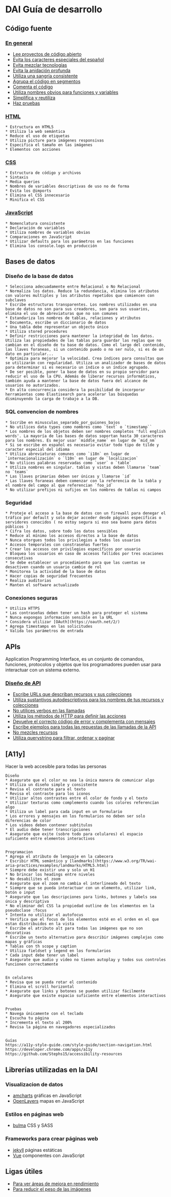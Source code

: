 # DAI Guía de desarrollo 



## Código fuente
### [En general](generales.md)
* [Lee proyectos de código abierto](generales.md#leer-proyectos-de-código-abierto)
* [Evita los caracteres especiales del español](generales.md#evita-los-caracteres-especiales-del-español)
* [Evita mezclar tecnologías](generales.md#evita-mezclar-tecnologías)
* [Evita la anidación profunda](generales.md#evita-la-anidación-profunda)
* [Utiliza una sangría consistente](generales.md#utiliza-una-sangría-consistente)
* [Agrupa el código en segmentos](generales.md#agrupa-el-código-en-segmentos)
* [Comenta el código](generales.md#comenta-el-código)
* [Utiliza nombres obvios para funciones y variables](generales.md#utiliza-nombres-obvios-y-simplificados-para-funciones-y-variables)
* [Simplifica y reutiliza](generales.md#simplifica-el-código-en-fragmentos-reutilizables)
* [Haz pruebas](generales.md#haz-pruebas)
 
### [HTML](./html.md)
    * Estructura en HTML5
    * Utiliza la web semántica
    * Reduce el uso de etiquetas
    * Utiliza picture para imágenes responsivas
    * Especifica el tamaño en las imágenes
    * Elementos con acciones

### [CSS](./css.md)
    * Estructura de código y archivos
    * Sintaxis
    * Media queries
    * Nombres de variables descriptivas de uso no de forma
    * Evita los @imports
    * Elimina el CSS innecesario
    * Minifica el CSS

### [JavaScript](./javascript.md)
    * Nomenclatura consistente
    * Declaración de variables
    * Utiliza nombres de variables obvias
    * Comparaciones en JavaScript
    * Utilizar defaults para los parámetros en las funciones
    * Elimina los console.logs en producción

## Bases de datos
### Diseño de la base de datos
    * Selecciona adecuadamente entre Relacional o No Relacional
    * Normaliza los datos. Reduce la redundancia, elimina los atributos con valores multiples y los atributos repetidos que comiencen con subclaves
    * Escribe estructuras transparentes. Los nombres utilizados en una base de datos no son para sus creadores, son para sus usuarios, elimina el uso de abreviaturas que no son comunes
    * Estandariza los nombres de tablas, relaciones y atributos
    * Documenta, escribe un diccionario de datos
    * Una tabla debe representar un objecto único
    * Utiliza stored procedures
    * Definir restricciones para mantener la integridad de los datos. Utiliza las propiedades de las tablas para guardar las reglas que no cambian en el diseño de tu base de datos. Como el largo del contenido, las llaves foraneas, si un contenido puedo o no ser nulo, si es de un dato en particular...
    * Optimiza para mejorar la velocidad. Crea índices para consultas que se utilizarán con regularidad. Utiliza un analizador de bases de datos para determinar si es necesario un índice o un índice agrupado. 
    * De ser posible, poner la base de datos en su propio servidor para reducir el uso de la CPU. Además de liberar recursos informáticos, también ayuda a mantener la base de datos fuera del alcance de usuarios no autorizados.
    * En alta concurrencia considera la posibilidad de incorporar herramientas como Elastisearch para acelerar las búsquedas disminuyendo la carga de trabajo a la DB.  
    

### SQL convencion de nombres
    * Sscribe en minusculas_separado_por_guiones_bajos
    * No utilices data types como nombres como `text` o `timestamp``
    * Los nombres de los objetos deben ser nombres completos 'full english words'. La mayoría de las bases de datos soportan hasta 30 caracteres para los nombres. Es mejor usar `middle_name` en lugar de `mid_nm`
    * Si se escribe en español es necesario evitar todo tipo de tilde y caracter especial del idioma
    * Utiliza abreviaturas comunes como `i18n` en lugar de `internacionalización` o `l10n` en lugar de `localizacion` 
    * No utilices palabras reservadas como `user` o `table`
    * Utiliza nombres en singular. tablas y vistas deben llamarse `team` no `teams`
    * Las llaves primarias deben ser únicas y llamarse `id` 
    * Las llaves foraneas deben comenzar con la referencia de la tabla y el nombre del campo al que referencian `foo_id`
    * No utilizar prefijos ni sufijos en los nombres de tablas ni campos

### Seguridad
    * Proteje el acceso a la base de datos con un firewall para denegar el tráfico por default y solo dejar acceder desde páginas específicas o servidores conocidos ( no estoy segura si eso sea bueno para datos públicos )
    * Cifra los datos, sobre todo los datos sensibles
    * Reduce al mínimo los accesos directos a la base de datos
    * Nunca otorgues todos los privilegios a todos los usuarios
    * Accesos temporales con constraseñas fuertes
    * Crear los accesos con privilegios específicos por usuario
    * Bloquea los usuarios en caso de accesos fallidos por tres ocaciones consecutivas
    * Se debe establecer un procedimiento para que las cuentas se desactiven cuando un usuario cambie de rol
    * Monitorea la actividad de la base de datos
    * Hacer copias de seguridad frecuentes
    * Realiza auditorias
    * Manten el software actualizado

### Conexiones seguras
    * Utiliza HTTPS
    * Las contraseñas deben tener un hash para proteger el sistema
    * Nunca expongas información sensible en la URL
    * Considera utilizar [OAuth](https://oauth.net/2/)
    * Agrega timestamps en las solicitudes
    * Valida los parámetros de entrada


## APIs
Application Programming Interface, es un conjunto de comandos, funciones, protocolos y objetos que los programadores pueden usar para interactuar con un sistema externo.

### [Diseño de API](api.md)
* [Escribe URLs que describan recursos y sus colecciones](api.md#escribe-urls-que-describan-recursos-y-sus-colecciones)
* [Utiliza sustantivos autodescriptivos para los nombres de tus recursos y colecciones](api.md#utiliza-sustantivos-autodescriptivos-para-los-nombres-de-tus-recursos-y-colecciones)
* [No utilices verbos en las llamadas](api.md#no-utilices-verbos-en-las-llamadas)
* [Utiliza los métodos de HTTP para definir las acciones](api.md#utiliza-los-métodos-de-http-para-definir-las-acciones)
* [Devuelve el correcto código de error y complementa con mensajes](api.md#devuelve-el-correcto-código-de-error-y-complementa-con-mensajes)
* [Escribe ejemplos para todas las repuestas de las llamadas de la API](api.md#escribe-ejemplos-para-todas-las-repuestas-de-las-llamadas-de-la-api)
* [No mezcles recursos](api.md#no-mezcles-recursos)
* [Utiliza querystring para filtrar, ordenar y paginar](api.md#utiliza-querystring-para-filtrar-ordenar-y-paginar)

## [A11y]
Hacer la web accesible para todas las personas


    Diseño
    * Asegurate que el color no sea la única manera de comunicar algo
    * Utiliza un diseño simple y consistente
    * Revisa el contraste para el texto
    * Revisa el contraste para los iconos
    * Utilizar altos contrastes entre el color de fondo y el texto
    * Utilizar texturas como complemento cuando los colores referencían algo
    * Utiliza un label para cada input en un formulario
    * Los errores y mensajes en los formularios no deben ser solo diferencias de color
    * Los videos deben contener subtitulos
    * El audio debe tener transcripciones
    * Asegurate que exite (sobre todo para celulares) el espacio suficiente entre elementos interactivos


    Programacion
    * Agrega el atributo de lenguaje en la cabecera
    * Escribir HTML semántico y [landmarks](https://www.w3.org/TR/wai-aria-practices/examples/landmarks/HTML5.html)
    * Siempre debe existir uno y solo un H1
    * No brincar los headings entre niveles
    * No desabilites el zoom
    * Asegurate que el zoom no cambia el interlineado del texto
    * Siempre que se pueda interactuar con un elemento, utilizar link, botón o input
    * Asegurate que las descripciones para links, botones y labels sea única y descriptiva
    * No eliminar del CSS la propiedad outline de los elementos en la pseudoclase :focus
    * Intenta no utilizar el autofocus
    * Verifica que el focus de los elementos esté en el orden en el que estan distribuidos en la vista
    * Escribe el atributo alt para todas las imágenes que no son decorativas
    * Escribe un texto alternativo para describir imágenes complejas como mapas y gráficas
    * Tablas con th scope y caption
    * Utiliza fieldset y legend en los formularios 
    * Cada input debe tener un label
    * Asegurate que audio y video no tienen autoplay y todos sus controles funcionen correctamente


    En celulares
    * Revisa que se pueda rotar el contenido
    * Elimina el scroll horizontal
    * Asegurate que links y botones se pueden utilizar fácilmente
    * Asegurate que existe espacio suficiente entre elementos interactivos


    Pruebas
    * Navega únicamente con el teclado
    * Escucha tu página
    * Incrementa el texto al 200%
    * Revisa la página en navegadores especializados


    Guías
    https://a11y-style-guide.com/style-guide/section-navigation.html
    https://developer.chrome.com/apps/a11y
    https://github.com/Stephs15/accessibility-resources



## Librerías utilizadas en la DAI
### Visualizacion de datos
* [amcharts](https://www.amcharts.com/) gráficas en JavaScript 
* [OpenLayers](https://openlayers.org/) mapas en JavaScript

### Estilos en páginas web
* [bulma](bulma.io/) CSS y SASS

### Frameworks para crear páginas web
* [jekyll](https://jekyllrb.com/) páginas estáticas
* [Vue](https://vuejs.org/) componentes con JavaScript

## Ligas útiles
* [Para ver áreas de mejora en rendimiento](https://developers.google.com/speed/pagespeed/insights/?hl=es)
* [Para reducir el peso de las imágenes](https://squoosh.app/)
